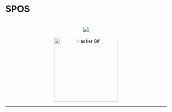 # SPOS
<h1 align="center">
  <img src="https://readme-typing-svg.herokuapp.com?font=Fira+Code&size=30&pause=1000&color=00FF00&center=true&width=435&lines=Welcome+to+My+GitHub!;Happy+Hacking!+%F0%9F%91%80">
</h1>

<p align="center">
  <img src="https://media.giphy.com/media/3oKIPvvYf8gphM4Vfy/giphy.gif" width="200px" alt="Hacker Gif"/>
</p>

---

